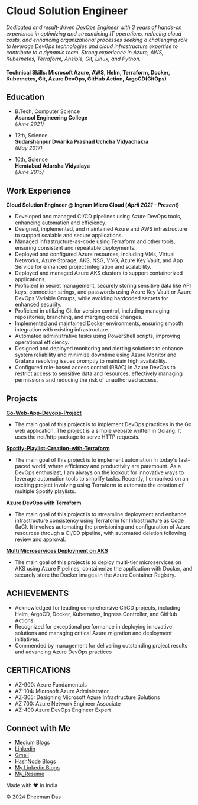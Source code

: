 # Cloud Solution Engineer

*Dedicated and result-driven DevOps Engineer with 3 years of hands-on experience in optimizing and streamlining IT operations, reducing cloud costs, and enhancing organizational processes seeking a challenging role to leverage DevOps technologies and cloud infrastructure expertise to contribute to a dynamic team. Strong experience in Azure, AWS, Kubernetes, Terraform, Ansible, Git, Linux, and Python.*

#### Technical Skills: Microsoft Azure, AWS, Helm, Terraform, Docker, Kubernetes, Git, Azure DevOps, GitHub Action, ArgoCD(GitOps)

## Education

- B.Tech, Computer Science  
  **Asansol Engineering College**  
  _(June 2021)_

- 12th, Science  
  **Sudarshanpur Dwarika Prashad Uchcha Vidyachakra**  
  _(May 2017)_

- 10th, Science  
  **Hemtabad Adarsha Vidyalaya**  
  _(June 2015)_

## Work Experience
**Cloud Solution Engineer @ Ingram Micro Cloud (_April 2021 - Present_)** <be>
-	Developed and managed CI/CD pipelines using Azure DevOps tools, enhancing automation and efficiency.
-	Designed, implemented, and maintained Azure and AWS infrastructure to support scalable and secure applications.
-	Managed infrastructure-as-code using Terraform and other tools, ensuring consistent and repeatable deployments.
-	Deployed and configured Azure resources, including VMs, Virtual Networks, Azure Storage, AKS, NSG, VNG, Azure Key Vault, and App Service for enhanced 
  project integration and scalability.
- Deployed and managed Azure AKS clusters to support containerized applications.
-	Proficient in secret management, securely storing sensitive data like API keys, connection strings, and passwords using Azure Key Vault or Azure DevOps 
  Variable Groups, while avoiding hardcoded secrets for enhanced security.
-	Proficient in utilizing Git for version control, including managing repositories, branching, and merging code changes.
-	Implemented and maintained Docker environments, ensuring smooth integration with existing infrastructure.
-	Automated administrative tasks using PowerShell scripts, improving operational efficiency.
-	Designed and deployed monitoring and alerting solutions to enhance system reliability and minimize downtime using Azure Monitor and Grafana resolving 
  issues promptly to maintain high availability.
- Configured role-based access control (RBAC) in Azure DevOps to restrict access to sensitive data and resources, effectively managing permissions and 
  reducing the risk of unauthorized access.


## Projects
**[Go-Web-App-Devops-Project](https://github.com/Reliable-Royalty-29/go-web-app-devops.git)**
- The main goal of this project is to implement DevOps practices in the Go web application. The project is a simple website written in Golang. It uses the 
  net/http package to serve HTTP requests.

**[Spotify-Playlist-Creation-with-Terraform](https://github.com/Reliable-Royalty-29/Spotify-Playlist-Creation-with-Terraform.git)**
- The main goal of this project is to implement automation in today's fast-paced world, where efficiency and productivity are paramount. As a DevOps 
  enthusiast, I am always on the lookout for innovative ways to leverage automation tools to simplify tasks. Recently, I embarked on an exciting project 
  involving using Terraform to automate the creation of multiple Spotify playlists.

**[Azure DevOps with Terraform](https://github.com/Reliable-Royalty-29/Terraform-Project.git)**
- The main goal of this project is to streamline deployment and enhance infrastructure consistency using Terraform for Infrastructure as Code (IaC). It 
  involves automating the provisioning and configuration of Azure resources through a CI/CD pipeline, with automated deletion following review and approval.

**[Multi Microservices Deployment on AKS](https://github.com/Reliable-Royalty-29/Multi-Microservice-Deployment-on-AKS.git)**
- The main goal of this project is to deploy multi-tier microservices on AKS using Azure Pipelines, containerize the application with Docker, and securely 
  store the Docker images in the Azure Container Registry.

## ACHIEVEMENTS
- Acknowledged for leading comprehensive CI/CD projects, including Helm, ArgoCD, Docker, Kubernetes, Ingress Controller, and GitHub Actions.
- Recognized for exceptional performance in deploying innovative solutions and managing critical Azure migration and deployment initiatives.
- Commended by management for delivering outstanding project results and advancing Azure DevOps practices

## CERTIFICATIONS
-	AZ-900: Azure Fundamentals
-	AZ-104: Microsoft Azure Administrator
-	AZ-305: Designing Microsoft Azure Infrastructure Solutions
- AZ 700: Azure Network Engineer Associate
-	AZ-400 Azure DevOps Engineer Expert


## Connect with Me
- [Medium Blogs](https://medium.com/@dheemandas1997)
- [Linkedin](https://www.linkedin.com/in/dheeman-das/)
- [Gmail](mailto:dheeman2912@gmail.com)
- [HashNode Blogs](https://hashnode.com/@Dheeman29)
- [My Linkedin Blogs](https://www.linkedin.com/posts/dheeman-das_devops-golang-aws-activity-7226115678406070272-EP4T?utm_source=share&utm_medium=member_desktop)
- [My_Resume](https://github.com/Reliable-Royalty-29/portfolio/blob/main/Dheeman_Resume.pdf)

Made with ❤️ in India

&copy; 2024 Dheeman Das
